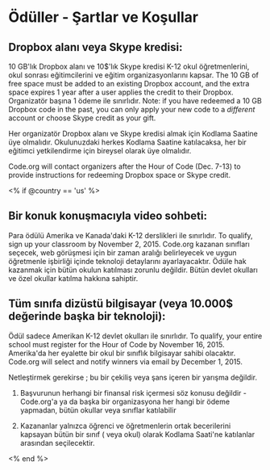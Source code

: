 

# Ödüller - Şartlar ve Koşullar

## Dropbox alanı veya Skype kredisi:

10 GB'lık Dropbox alanı ve 10$'lık Skype kredisi K-12 okul öğretmenlerini, okul sonrası eğitimcilerini ve eğitim organizasyonlarını kapsar. The 10 GB of free space must be added to an existing Dropbox account, and the extra space expires 1 year after a user applies the credit to their Dropbox. Organizatör başına 1 ödeme ile sınırlıdır. Note: if you have redeemed a 10 GB Dropbox code in the past, you can only apply your new code to a *different* account or choose Skype credit as your gift.

Her organizatör Dropbox alanı ve Skype kredisi almak için Kodlama Saatine üye olmalıdır. Okulunuzdaki herkes Kodlama Saatine katılacaksa, her bir eğitimci yetkilendirme için bireysel olarak üye olmalıdır.

Code.org will contact organizers after the Hour of Code (Dec. 7-13) to provide instructions for redeeming Dropbox space or Skype credit.

<% if @country == 'us' %>

## Bir konuk konuşmacıyla video sohbeti:

Para ödülü Amerika ve Kanada'daki K-12 derslikleri ile sınırlıdır. To qualify, sign up your classroom by November 2, 2015. Code.org kazanan sınıfları seçecek, web görüşmesi için bir zaman aralığı belirleyecek ve uygun öğretmenle işbirliği içinde teknoloji detaylarını ayarlayacaktır. Ödüle hak kazanmak için bütün okulun katılması zorunlu değildir. Bütün devlet okulları ve özel okullar katılma hakkına sahiptir.

## Tüm sınıfa dizüstü bilgisayar (veya 10.000$ değerinde başka bir teknoloji):

Ödül sadece Amerikan K-12 devlet okulları ile sınırlıdır. To qualify, your entire school must register for the Hour of Code by November 16, 2015. Amerika'da her eyalette bir okul bir sınıflık bilgisayar sahibi olacaktır. Code.org will select and notify winners via email by December 1, 2015.

Netleştirmek gerekirse ; bu bir çekiliş veya şans içeren bir yarışma değildir.

1) Başvurunun herhangi bir finansal risk içermesi söz konusu değildir - Code.org'a ya da başka bir organizasyona her hangi bir ödeme yapmadan, bütün okullar veya sınıflar katılabilir

2) Kazananlar yalnızca öğrenci ve öğretmenlerin ortak becerilerini kapsayan bütün bir sınıf ( veya okul) olarak Kodlama Saati'ne katılanlar arasından seçilecektir.

<% end %>